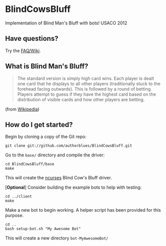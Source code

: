 BlindCowsBluff
==============

Implementation of Blind Man's Bluff with bots! USACO 2012

## Have questions?

Try the [FAQ/Wiki](http://github.com/authorblues/BlindCowsBluff/wiki).

## What is Blind Man's Bluff?

> The standard version is simply high card wins. Each player is dealt one card that he displays to all other players (traditionally stuck to the forehead facing outwards). This is followed by a round of betting. Players attempt to guess if they have the highest card based on the distribution of visible cards and how other players are betting.

(from [Wikipedia](http://en.wikipedia.org/wiki/Blind_man%27s_bluff_%28poker%29))

## How do I get started?

Begin by cloning a copy of the Git repo:

    git clone git://github.com/authorblues/BlindCowsBluff.git

Go to the `base/` directory and compile the driver:

    cd BlindCowsBluff/base
    make

This will create the [ncurses](http://www.gnu.org/software/ncurses/) Blind Cow's Bluff driver.

[**Optional**] Consider building the example bots to help with testing:

    cd ../client
    make

Make a new bot to begin working. A helper script has been provided for this purpose.

    cd ..
    bash setup-bot.sh "My Awesome Bot"

This will create a new directory `bot-MyAwesomeBot/`